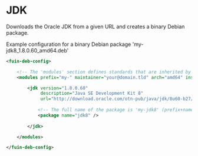 # JDK
Downloads the Oracle JDK from a given URL and creates a binary Debian package. 

Example configuration for a binary Debian package 'my-jdk8_1.8.0.60_amd64.deb' 
```xml
<fuin-deb-config>

    <!-- The 'modules' section defines standards that are inherited by all childs -->
    <modules prefix="my-" maintainer="your@domain.tld" arch="amd64" installation-path="/opt">

        <jdk version="1.8.0.60" 
             description="Java SE Development Kit 8" 
             url="http://download.oracle.com/otn-pub/java/jdk/8u60-b27/jdk-8u60-linux-x64.tar.gz">
            
            <!-- The full name of the package is 'my-jdk8' (prefix+name) --> 
            <package name="jdk8" />
            
        </jdk>

    </modules>

</fuin-deb-config>
```

 